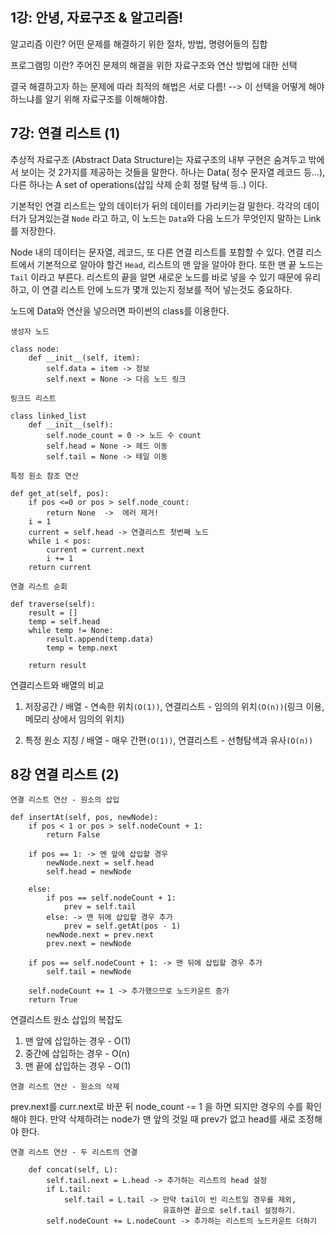 ## 1강: 안녕, 자료구조 & 알고리즘!

알고리즘 이란?
어떤 문제를 해결하기 위한 절차, 방법, 명령어들의 집합

프로그램밍 이란?
주어진 문제의 해결을 위한 자료구조와 연산 방법에 대한 선택

결국 해결하고자 하는 문제에 따라 최적의 해법은 서로 다름!
--> 이 선택을 어떻게 해야 하느냐를 알기 위해 자료구조를 이해해야함.

## 7강: 연결 리스트 (1)

추상적 자료구조 (Abstract Data Structure)는
자료구조의 내부 구현은 숨겨두고 밖에서 보이는 것 2가지를 제공하는 것들을 말한다.
하나는 Data( 정수 문자열 레코드 등...),
다른 하나는 A set of operations(삽입 삭제 순회 정렬 탐색 등..) 이다.

기본적인 연결 리스트는 앞의 데이터가 뒤의 데이터를 가리키는걸 말한다.
각각의 데이터가 담겨있는걸 `Node` 라고 하고, 이 노드는 `Data`와
다음 노드가 무엇인지 말하는 Link를 저장한다.

Node 내의 데이터는 문자열, 레코드, 또 다른 연결 리스트를 포함할 수 있다.
연결 리스트에서 기본적으로 알아야 할건 `Head`, 리스트의 맨 앞을 알아야 한다.
또한 맨 끝 노드는 `Tail` 이라고 부른다. 리스트의 끝을 알면 새로운 노드를
바로 넣을 수 있기 때문에 유리하고, 이 연결 리스트 안에 노드가 몇개 있는지
정보를 적어 넣는것도 중요하다.

노드에 Data와 연산을 넣으러면 파이썬의 class를 이용한다.

`생성자 노드`

```
class node:
    def __init__(self, item):
        self.data = item -> 정보
        self.next = None -> 다음 노드 링크
```

`링크드 리스트`

```
class linked_list
    def __init__(self):
        self.node_count = 0 -> 노드 수 count
        self.head = None -> 헤드 이동
        self.tail = None -> 테일 이동
```

`특정 원소 참조 연산`

```
def get_at(self, pos):
    if pos <=0 or pos > self.node_count:
        return None  ->  에러 제거!
    i = 1
    current = self.head -> 연결리스트 첫번째 노드
    while i < pos:
        current = current.next
        i += 1
    return current
```

`연결 리스트 순회`

```
def traverse(self):
    result = []
    temp = self.head
    while temp != None:
        result.append(temp.data)
        temp = temp.next

    return result
```

연결리스트와 배열의 비교

1. 저장공간 / 배열 - 연속한 위치`(O(1))`, 연결리스트 - 임의의 위치`(O(n))`(링크 이용, 메모리 상에서 임의의 위치)

2. 특정 원소 지칭 / 배열 - 매우 간편`(O(1))`, 연결리스트 - 선형탐색과 유사`(O(n))`

## 8강 연결 리스트 (2)

`연결 리스트 연산 - 원소의 삽입`

```
def insertAt(self, pos, newNode):
    if pos < 1 or pos > self.nodeCount + 1:
        return False

    if pos == 1: -> 멘 앞에 삽입할 경우
        newNode.next = self.head
        self.head = newNode

    else:
        if pos == self.nodeCount + 1:
            prev = self.tail
        else: -> 맨 뒤에 삽입할 경우 추가
            prev = self.getAt(pos - 1)
        newNode.next = prev.next
        prev.next = newNode

    if pos == self.nodeCount + 1: -> 맨 뒤에 삽입할 경우 추가
        self.tail = newNode

    self.nodeCount += 1 -> 추가했으므로 노드카운트 증가
    return True
```

연결리스트 원소 삽입의 복잡도

1. 맨 앞에 삽입하는 경우 - O(1)
2. 중간에 삽입하는 경우 - O(n)
3. 맨 끝에 삽입하는 경우 - O(1)

`연결 리스트 연산 - 원소의 삭제`

prev.next를 curr.next로 바꾼 뒤
node_count -= 1 을 하면 되지만 경우의 수를 확인해야 한다.
만약 삭제하려는 node가 맨 앞의 것일 때
prev가 없고 head를 새로 조정해야 한다.

`연결 리스트 연산 - 두 리스트의 연결`

```
    def concat(self, L):
        self.tail.next = L.head -> 추가하는 리스트의 head 설정
        if L.tail:
            self.tail = L.tail -> 만약 tail이 빈 리스트일 경우를 제외,
                                  유효하면 끝으로 self.tail 설정하기.
        self.nodeCount += L.nodeCount -> 추가하는 리스트의 노드카운트 더하기
```

